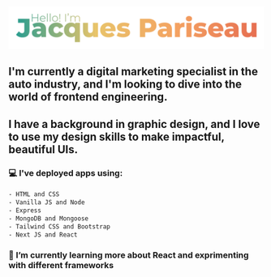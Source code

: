 ![Banner](./img/githubBanner.png)

## I'm currently a **digital marketing specialist** in the auto industry, and I'm looking to dive into the world of **frontend engineering**.

## I have a background in graphic design, and I love to use my design skills to **make impactful, beautiful UIs.**

### :computer: I've deployed apps using: 
    - HTML and CSS
    - Vanilla JS and Node 
    - Express
    - MongoDB and Mongoose
    - Tailwind CSS and Bootstrap 
    - Next JS and React

### :school: I’m currently learning more about React and exprimenting with different frameworks

